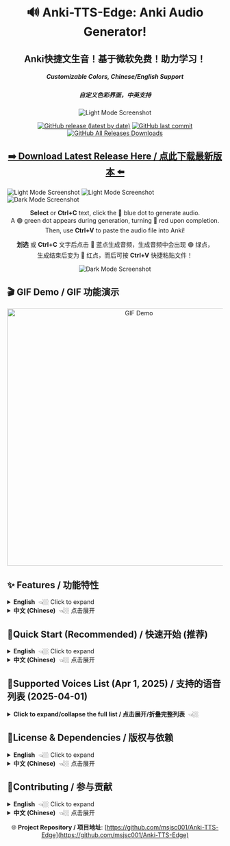 <div align="center">

# 🔊 Anki-TTS-Edge: Anki Audio Generator! 
##  Anki快捷文生音！基于微软免费！助力学习！ 
##### Customizable Colors, Chinese/English Support  
##### 自定义色彩界面，中英支持

</div>

<div align="center">
  
   <img src="https://github.com/user-attachments/assets/d0a3d252-7240-4739-9854-77f16cc2d257" alt="Light Mode Screenshot">
  
   [![GitHub release (latest by date)](https://img.shields.io/github/v/release/msjsc001/Anki-TTS-Edge)](https://github.com/msjsc001/Anki-TTS-Edge/releases/latest) [![GitHub last commit](https://img.shields.io/github/last-commit/msjsc001/Anki-TTS-Edge)](https://github.com/msjsc001/Anki-TTS-Edge/commits/master) [![GitHub All Releases Downloads](https://img.shields.io/github/downloads/msjsc001/Anki-TTS-Edge/total?label=Downloads&color=brightgreen)](https://github.com/msjsc001/Anki-TTS-Edge/releases)
   
</div>

<div align="center">

## [**➡️ Download Latest Release Here / 点此下载最新版本 ⬅️**](https://github.com/msjsc001/Anki-TTS-Edge/releases)


</div>

</div>

  <img src="https://github.com/user-attachments/assets/1971ed73-c1b8-4784-b3d0-e1ad892b5004" alt="Light Mode Screenshot">

  <img src="https://github.com/user-attachments/assets/2668f79b-4e89-4e45-a476-c04b9afae4bb" alt="Light Mode Screenshot">

  <img src="https://github.com/user-attachments/assets/1c6f22a7-5d29-4770-9050-de1c65129f39" alt="Dark Mode Screenshot">

</p>

<div align="center">

**Select** or **Ctrl+C** text, click the 🔵 blue dot to generate audio.<br>A 🟢 green dot appears during generation, turning 🔴 red upon completion.<br>Then, use **Ctrl+V** to paste the audio file into Anki!

**划选** 或 **Ctrl+C** 文字后点击 🔵 蓝点生成音频，生成音频中会出现 🟢 绿点，<br>生成结束后变为 🔴 红点，而后可按 **Ctrl+V** 快捷粘贴文件！

  <img src="https://github.com/user-attachments/assets/ff090bd3-4bb0-4bc3-91bb-49d934f1765c" alt="Dark Mode Screenshot">

</div>

## 🎬 GIF Demo / GIF 功能演示

<p align="center">
  <img src="https://github.com/user-attachments/assets/bf232f6c-9e19-418c-a943-2dc3dfd3ea7b" alt="GIF Demo" width="600">
</p>

## ✨ Features / 功能特性

<details>
<summary><strong>English</strong>  👈🏼 Click to expand</summary>

An Anki audio generation tool based on [Edge-TTS](https://github.com/rany2/edge-tts), providing a free and fast way to add high-quality Microsoft Edge voices to your Anki flashcards.

*   **One-Click Generation**: Quickly generate `.mp3` audio files for selected text in your Anki cards using the main interface.
*   **Quick Actions**:
    *   Copy text (Ctrl+C).
    *   Alternatively, select text with your mouse (if enabled in settings).
    *   Click the floating 🔵 blue button that appears near your cursor.
    *   Wait for the 🟢 green processing indicator to disappear.
    *   A 🔴 red confirmation dot appears briefly.
    *   Audio file is automatically copied to your clipboard.
    *   Paste (Ctrl+V) directly into your Anki field!
*   **Multiple Voices**: Supports various languages and voice roles provided by Microsoft Edge TTS.
*   **Customizable UI**: Easy-to-use graphical interface with theme and color customization.
*   **Language Support**: Interface available in English and Chinese (中文).
*   **Auto Cleanup**: Automatically manages the number of cached audio files.

</details>

<details>
<summary><strong>中文 (Chinese)</strong>  👈🏼 点击展开</summary>

基于 [Edge-TTS](https://github.com/rany2/edge-tts) 的 Anki 音频生成工具，免费、快速地为你的 Anki 学习卡片添加高质量的微软 Edge 语音。

*   **一键生成**：通过界面输入框快速为文本生成 `.mp3` 音频文件。
*   **快捷操作**：
    *   复制文本 (Ctrl+C)。
    *   或者，用鼠标划选文本（需在设置中开启）。
    *   点击鼠标附近浮现的 🔵 蓝色按钮。
    *   等待 🟢 绿色处理提示消失。
    *   短暂出现 🔴 红色确认提示。
    *   音频文件已自动复制到剪贴板。
    *   直接在 Anki 字段中粘贴 (Ctrl+V)！
*   **多种语音**：支持微软 Edge TTS 提供的多种语言和语音角色选择。
*   **自定义界面**：提供易于使用的图形用户界面 (GUI)，支持主题和主颜色自定义。
*   **语言支持**：界面支持英文和中文。
*   **自动清理**：自动管理缓存的音频文件数量。

</details>

## 🌲Quick Start (Recommended) / 快速开始 (推荐)

<details>
<summary><strong>English</strong>  👈🏼 Click to expand</summary>

If you prefer not to set up a Python environment, you can download the pre-packaged Windows executable (`.exe`):

1.  **Go to the Releases Page**: Visit the project's [GitHub Releases](https://github.com/msjsc001/Anki-TTS-Edge/releases) page.
2.  **Download the Latest Version**: Find the newest release and download the `.zip` archive (e.g., `Anki-TTS-Edge_vX.X.X.zip`).
3.  **Extract and Run**: Extract the contents of the zip file to any location you prefer. Double-click `Anki-TTS-Edge.exe` to run the application! 🎉

</details>

<details>
<summary><strong>中文 (Chinese)</strong>  👈🏼 点击展开</summary>

如果你不想配置 Python 环境，可以直接下载我们为你打包好的 Windows 可执行文件 (`.exe`)：

1.  **前往 Releases 页面**：访问项目的 [GitHub Releases](https://github.com/msjsc001/Anki-TTS-Edge/releases) 页面。
2.  **下载最新版本**：找到最新的版本，下载 `.zip` 压缩包 (例如 `Anki-TTS-Edge_vX.X.X.zip`)。
3.  **解压运行**：将压缩包解压到你喜欢的任意位置，然后双击运行 `Anki-TTS-Edge.exe` 即可！ 🎉

</details>

## 🌲Supported Voices List (Apr 1, 2025) / 支持的语音列表 (2025-04-01)

<details>
<summary><strong>Click to expand/collapse the full list / 点击展开/折叠完整列表</strong>  👈🏼</summary>

> **Note:** In the application's voice filter input, use the first two letters of the language code (e.g., `zh` for Chinese, `en` for English) to filter the voice lists.
>
> **注意:** 在应用的声音筛选框中，使用语言代码的前两位（例如 `zh` 代表中文，`en` 代表英文）来筛选语音列表。

*   **af-ZA（南非荷兰语 - 南非 / Afrikaans - South Africa）** <details><summary>👈🏼 点击展开</summary>
    *   `af-ZA-AdriNeural` - Female, General, Friendly, Positive（女性，通用，友好，积极）
    *   `af-ZA-WillemNeural` - Male, General, Friendly, Positive（男性，通用，友好，积极）
    </details>

*   **am-ET（阿姆哈拉语 - 埃塞俄比亚 / Amharic - Ethiopia）** <details><summary>👈🏼 点击展开</summary>
    *   `am-ET-AmehaNeural` - Male, General, Friendly, Positive（男性，通用，友好，积极）
    *   `am-ET-MekdesNeural` - Female, General, Friendly, Positive（女性，通用，友好，积极）
    </details>

*   **ar（阿拉伯语 / Arabic - Multiple Regions）** <details><summary>👈🏼 点击展开</summary>
    *   **ar-AE（阿联酋 / UAE）**: FatimaNeural (F), HamdanNeural (M)
    *   **ar-BH（巴林 / Bahrain）**: AliNeural (M), LailaNeural (F)
    *   **ar-DZ（阿尔及利亚 / Algeria）**: AminaNeural (F), IsmaelNeural (M)
    *   **ar-EG（埃及 / Egypt）**: SalmaNeural (F), ShakirNeural (M)
    *   **ar-IQ（伊拉克 / Iraq）**: BasselNeural (M), RanaNeural (F)
    *   **ar-JO（约旦 / Jordan）**: SanaNeural (F), TaimNeural (M)
    *   **ar-KW（科威特 / Kuwait）**: FahedNeural (M), NouraNeural (F)
    *   **ar-LB（黎巴嫩 / Lebanon）**: LaylaNeural (F), RamiNeural (M)
    *   **ar-LY（利比亚 / Libya）**: ImanNeural (F), OmarNeural (M)
    *   **ar-MA（摩洛哥 / Morocco）**: JamalNeural (M), MounaNeural (F)
    *   **ar-OM（阿曼 / Oman）**: AbdullahNeural (M), AyshaNeural (F)
    *   **ar-QA（卡塔尔 / Qatar）**: AmalNeural (F), MoazNeural (M)
    *   **ar-SA（沙特阿拉伯 / Saudi Arabia）**: HamedNeural (M), ZariyahNeural (F)
    *   **ar-SY（叙利亚 / Syria）**: AmanyNeural (F), LaithNeural (M)
    *   **ar-TN（突尼斯 / Tunisia）**: HediNeural (M), ReemNeural (F)
    *   **ar-YE（也门 / Yemen）**: MaryamNeural (F), SalehNeural (M)
    </details>

*   **az-AZ（阿塞拜疆语 - 阿塞拜疆 / Azerbaijani - Azerbaijan）** <details><summary>👈🏼 点击展开</summary>
    *   `az-AZ-BabekNeural` - Male, General, Friendly, Positive（男性，通用，友好，积极）
    *   `az-AZ-BanuNeural` - Female, General, Friendly, Positive（女性，通用，友好，积极）
    </details>

*   **bg-BG（保加利亚语 - 保加利亚 / Bulgarian - Bulgaria）** <details><summary>👈🏼 点击展开</summary>
    *   `bg-BG-BorislavNeural` - Male, General, Friendly, Positive（男性，通用，友好，积极）
    *   `bg-BG-KalinaNeural` - Female, General, Friendly, Positive（女性，通用，友好，积极）
    </details>

*   **bn（孟加拉语 / Bengali - Multiple Regions）** <details><summary>👈🏼 点击展开</summary>
    *   **bn-BD（孟加拉国 / Bangladesh）**: NabanitaNeural (F), PradeepNeural (M)
    *   **bn-IN（印度 / India）**: BashkarNeural (M), TanishaaNeural (F)
    </details>

*   **bs-BA（波斯尼亚语 - 波黑 / Bosnian - Bosnia and Herzegovina）** <details><summary>👈🏼 点击展开</summary>
    *   `bs-BA-GoranNeural` - Male, General, Friendly, Positive（男性，通用，友好，积极）
    *   `bs-BA-VesnaNeural` - Female, General, Friendly, Positive（女性，通用，友好，积极）
    </details>

*   **ca-ES（加泰罗尼亚语 - 西班牙 / Catalan - Spain）** <details><summary>👈🏼 点击展开</summary>
    *   `ca-ES-EnricNeural` - Male, General, Friendly, Positive（男性，通用，友好，积极）
    *   `ca-ES-JoanaNeural` - Female, General, Friendly, Positive（女性，通用，友好，积极）
    </details>

*   **cs-CZ（捷克语 - 捷克 / Czech - Czech Republic）** <details><summary>👈🏼 点击展开</summary>
    *   `cs-CZ-AntoninNeural` - Male, General, Friendly, Positive（男性，通用，友好，积极）
    *   `cs-CZ-VlastaNeural` - Female, General, Friendly, Positive（女性，通用，友好，积极）
    </details>

*   **cy-GB（威尔士语 - 英国 / Welsh - United Kingdom）** <details><summary>👈🏼 点击展开</summary>
    *   `cy-GB-AledNeural` - Male, General, Friendly, Positive（男性，通用，友好，积极）
    *   `cy-GB-NiaNeural` - Female, General, Friendly, Positive（女性，通用，友好，积极）
    </details>

*   **da-DK（丹麦语 - 丹麦 / Danish - Denmark）** <details><summary>👈🏼 点击展开</summary>
    *   `da-DK-ChristelNeural` - Female, General, Friendly, Positive（女性，通用，友好，积极）
    *   `da-DK-JeppeNeural` - Male, General, Friendly, Positive（男性，通用，友好，积极）
    </details>

*   **de（德语 / German - Multiple Regions）** <details><summary>👈🏼 点击展开</summary>
    *   **de-AT（奥地利 / Austria）**: IngridNeural (F), JonasNeural (M)
    *   **de-CH（瑞士 / Switzerland）**: JanNeural (M), LeniNeural (F)
    *   **de-DE（德国 / Germany）**: AmalaNeural (F), ConradNeural (M), FlorianMultilingualNeural (M, Multi), KatjaNeural (F), KillianNeural (M), SeraphinaMultilingualNeural (F, Multi)
    </details>

*   **el-GR（希腊语 - 希腊 / Greek - Greece）** <details><summary>👈🏼 点击展开</summary>
    *   `el-GR-AthinaNeural` - Female, General, Friendly, Positive（女性，通用，友好，积极）
    *   `el-GR-NestorasNeural` - Male, General, Friendly, Positive（男性，通用，友好，积极）
    </details>

*   **en（英语 / English - Multiple Regions）** <details><summary>👈🏼 点击展开</summary>
    *   **en-AU（澳大利亚 / Australia）**: NatashaNeural (F), WilliamNeural (M)
    *   **en-CA（加拿大 / Canada）**: ClaraNeural (F), LiamNeural (M)
    *   **en-GB（英国 / UK）**: LibbyNeural (F), MaisieNeural (F), RyanNeural (M), SoniaNeural (F), ThomasNeural (M)
    *   **en-HK（香港 / Hong Kong）**: SamNeural (M), YanNeural (F)
    *   **en-IE（爱尔兰 / Ireland）**: ConnorNeural (M), EmilyNeural (F)
    *   **en-IN（印度 / India）**: NeerjaExpressiveNeural (F, Expressive), NeerjaNeural (F), PrabhatNeural (M)
    *   **en-KE（肯尼亚 / Kenya）**: AsiliaNeural (F), ChilembaNeural (M)
    *   **en-NG（尼日利亚 / Nigeria）**: AbeoNeural (M), EzinneNeural (F)
    *   **en-NZ（新西兰 / New Zealand）**: MitchellNeural (M), MollyNeural (F)
    *   **en-PH（菲律宾 / Philippines）**: JamesNeural (M), RosaNeural (F)
    *   **en-SG（新加坡 / Singapore）**: LunaNeural (F), WayneNeural (M)
    *   **en-TZ（坦桑尼亚 / Tanzania）**: ElimuNeural (M), ImaniNeural (F)
    *   **en-US（美国 / USA）**: AnaNeural (F, Cartoon/Cute), AndrewMultilingualNeural (M, Multi/Copilot), AndrewNeural (M, Copilot), AriaNeural (F, News), AvaMultilingualNeural (F, Multi/Copilot), AvaNeural (F, Copilot), BrianMultilingualNeural (M, Multi/Copilot), BrianNeural (M, Copilot), ChristopherNeural (M, News), EmmaMultilingualNeural (F, Multi/Copilot), EmmaNeural (F, Copilot), EricNeural (M, News), GuyNeural (M, News), JennyNeural (F, Friendly), MichelleNeural (F, News), RogerNeural (M, News), SteffanNeural (M, News)
    *   **en-ZA（南非 / South Africa）**: LeahNeural (F), LukeNeural (M)
    </details>

*   **es（西班牙语 / Spanish - Multiple Regions）** <details><summary>👈🏼 点击展开</summary>
    *   **es-AR（阿根廷 / Argentina）**: ElenaNeural (F), TomasNeural (M)
    *   **es-BO（玻利维亚 / Bolivia）**: MarceloNeural (M), SofiaNeural (F)
    *   **es-CL（智利 / Chile）**: CatalinaNeural (F), LorenzoNeural (M)
    *   **es-CO（哥伦比亚 / Colombia）**: GonzaloNeural (M), SalomeNeural (F)
    *   **es-CR（哥斯达黎加 / Costa Rica）**: JuanNeural (M), MariaNeural (F)
    *   **es-CU（古巴 / Cuba）**: BelkysNeural (F), ManuelNeural (M)
    *   **es-DO（多米尼加 / Dominican Rep.）**: EmilioNeural (M), RamonaNeural (F)
    *   **es-EC（厄瓜多尔 / Ecuador）**: AndreaNeural (F), LuisNeural (M)
    *   **es-ES（西班牙 / Spain）**: AlvaroNeural (M), ElviraNeural (F), XimenaNeural (F)
    *   **es-GQ（赤道几内亚 / Equatorial Guinea）**: JavierNeural (M), TeresaNeural (F)
    *   **es-GT（危地马拉 / Guatemala）**: AndresNeural (M), MartaNeural (F)
    *   **es-HN（洪都拉斯 / Honduras）**: CarlosNeural (M), KarlaNeural (F)
    *   **es-MX（墨西哥 / Mexico）**: DaliaNeural (F), JorgeNeural (M)
    *   **es-NI（尼加拉瓜 / Nicaragua）**: FedericoNeural (M), YolandaNeural (F)
    *   **es-PA（巴拿马 / Panama）**: MargaritaNeural (F), RobertoNeural (M)
    *   **es-PE（秘鲁 / Peru）**: AlexNeural (M), CamilaNeural (F)
    *   **es-PR（波多黎各 / Puerto Rico）**: KarinaNeural (F), VictorNeural (M)
    *   **es-PY（巴拉圭 / Paraguay）**: MarioNeural (M), TaniaNeural (F)
    *   **es-SV（萨尔瓦多 / El Salvador）**: LorenaNeural (F), RodrigoNeural (M)
    *   **es-US（美国 / USA）**: AlonsoNeural (M), PalomaNeural (F)
    *   **es-UY（乌拉圭 / Uruguay）**: MateoNeural (M), ValentinaNeural (F)
    *   **es-VE（委内瑞拉 / Venezuela）**: PaolaNeural (F), SebastianNeural (M)
    </details>

*   **et-EE（爱沙尼亚语 - 爱沙尼亚 / Estonian - Estonia）** <details><summary>👈🏼 点击展开</summary>
    *   `et-EE-AnuNeural` - Female, General, Friendly, Positive（女性，通用，友好，积极）
    *   `et-EE-KertNeural` - Male, General, Friendly, Positive（男性，通用，友好，积极）
    </details>

*   **fa-IR（波斯语 - 伊朗 / Persian - Iran）** <details><summary>👈🏼 点击展开</summary>
    *   `fa-IR-DilaraNeural` - Female, General, Friendly, Positive（女性，通用，友好，积极）
    *   `fa-IR-FaridNeural` - Male, General, Friendly, Positive（男性，通用，友好，积极）
    </details>

*   **fi-FI（芬兰语 - 芬兰 / Finnish - Finland）** <details><summary>👈🏼 点击展开</summary>
    *   `fi-FI-HarriNeural` - Male, General, Friendly, Positive（男性，通用，友好，积极）
    *   `fi-FI-NooraNeural` - Female, General, Friendly, Positive（女性，通用，友好，积极）
    </details>

*   **fil-PH（菲律宾语 - 菲律宾 / Filipino - Philippines）** <details><summary>👈🏼 点击展开</summary>
    *   `fil-PH-AngeloNeural` - Male, General, Friendly, Positive（男性，通用，友好，积极）
    *   `fil-PH-BlessicaNeural` - Female, General, Friendly, Positive（女性，通用，友好，积极）
    </details>

*   **fr（法语 / French - Multiple Regions）** <details><summary>👈🏼 点击展开</summary>
    *   **fr-BE（比利时 / Belgium）**: CharlineNeural (F), GerardNeural (M)
    *   **fr-CA（加拿大 / Canada）**: AntoineNeural (M), JeanNeural (M), SylvieNeural (F), ThierryNeural (M)
    *   **fr-CH（瑞士 / Switzerland）**: ArianeNeural (F), FabriceNeural (M)
    *   **fr-FR（法国 / France）**: DeniseNeural (F), EloiseNeural (F), HenriNeural (M), RemyMultilingualNeural (M, Multi), VivienneMultilingualNeural (F, Multi)
    </details>

*   **ga-IE（爱尔兰语 - 爱尔兰 / Irish - Ireland）** <details><summary>👈🏼 点击展开</summary>
    *   `ga-IE-ColmNeural` - Male, General, Friendly, Positive（男性，通用，友好，积极）
    *   `ga-IE-OrlaNeural` - Female, General, Friendly, Positive（女性，通用，友好，积极）
    </details>

*   **gl-ES（加利西亚语 - 西班牙 / Galician - Spain）** <details><summary>👈🏼 点击展开</summary>
    *   `gl-ES-RoiNeural` - Male, General, Friendly, Positive（男性，通用，友好，积极）
    *   `gl-ES-SabelaNeural` - Female, General, Friendly, Positive（女性，通用，友好，积极）
    </details>

*   **gu-IN（古吉拉特语 - 印度 / Gujarati - India）** <details><summary>👈🏼 点击展开</summary>
    *   `gu-IN-DhwaniNeural` - Female, General, Friendly, Positive（女性，通用，友好，积极）
    *   `gu-IN-NiranjanNeural` - Male, General, Friendly, Positive（男性，通用，友好，积极）
    </details>

*   **he-IL（希伯来语 - 以色列 / Hebrew - Israel）** <details><summary>👈🏼 点击展开</summary>
    *   `he-IL-AvriNeural` - Male, General, Friendly, Positive（男性，通用，友好，积极）
    *   `he-IL-HilaNeural` - Female, General, Friendly, Positive（女性，通用，友好，积极）
    </details>

*   **hi-IN（印地语 - 印度 / Hindi - India）** <details><summary>👈🏼 点击展开</summary>
    *   `hi-IN-MadhurNeural` - Male, General, Friendly, Positive（男性，通用，友好，积极）
    *   `hi-IN-SwaraNeural` - Female, General, Friendly, Positive（女性，通用，友好，积极）
    </details>

*   **hr-HR（克罗地亚语 - 克罗地亚 / Croatian - Croatia）** <details><summary>👈🏼 点击展开</summary>
    *   `hr-HR-GabrijelaNeural` - Female, General, Friendly, Positive（女性，通用，友好，积极）
    *   `hr-HR-SreckoNeural` - Male, General, Friendly, Positive（男性，通用，友好，积极）
    </details>

*   **hu-HU（匈牙利语 - 匈牙利 / Hungarian - Hungary）** <details><summary>👈🏼 点击展开</summary>
    *   `hu-HU-NoemiNeural` - Female, General, Friendly, Positive（女性，通用，友好，积极）
    *   `hu-HU-TamasNeural` - Male, General, Friendly, Positive（男性，通用，友好，积极）
    </details>

*   **id-ID（印尼语 - 印尼 / Indonesian - Indonesia）** <details><summary>👈🏼 点击展开</summary>
    *   `id-ID-ArdiNeural` - Male, General, Friendly, Positive（男性，通用，友好，积极）
    *   `id-ID-GadisNeural` - Female, General, Friendly, Positive（女性，通用，友好，积极）
    </details>

*   **is-IS（冰岛语 - 冰岛 / Icelandic - Iceland）** <details><summary>👈🏼 点击展开</summary>
    *   `is-IS-GudrunNeural` - Female, General, Friendly, Positive（女性，通用，友好，积极）
    *   `is-IS-GunnarNeural` - Male, General, Friendly, Positive（男性，通用，友好，积极）
    </details>

*   **it-IT（意大利语 - 意大利 / Italian - Italy）** <details><summary>👈🏼 点击展开</summary>
    *   `it-IT-DiegoNeural` - Male, General, Friendly, Positive（男性，通用，友好，积极）
    *   `it-IT-ElsaNeural` - Female, General, Friendly, Positive（女性，通用，友好，积极）
    *   `it-IT-GiuseppeMultilingualNeural` - Male, General, Friendly, Positive（男性，通用，友好，积极，多语言）
    *   `it-IT-IsabellaNeural` - Female, General, Friendly, Positive（女性，通用，友好，积极）
    </details>

*   **iu（因纽特语 - 加拿大 / Inuktitut - Canada）** <details><summary>👈🏼 点击展开</summary>
    *   **iu-Cans-CA（加拿大音节 / Cans）**: SiqiniqNeural (F), TaqqiqNeural (M)
    *   **iu-Latn-CA（拉丁字母 / Latn）**: SiqiniqNeural (F), TaqqiqNeural (M)
    </details>

*   **ja-JP（日语 - 日本 / Japanese - Japan）** <details><summary>👈🏼 点击展开</summary>
    *   `ja-JP-KeitaNeural` - Male, General, Friendly, Positive（男性，通用，友好，积极）
3.  **创建/使用 `.spec` 文件 (强烈推荐)**：
    *   **生成：** `pyinstaller --name Anki-TTS-Edge --noconsole --onefile main.py`
    *   **编辑 `Anki-TTS-Edge.spec`**：在 `Analysis` 部分的 `datas` 列表中添加 `translations.json`：
      ```python
      a = Analysis(
          # ...
          datas=[('translations.json', '.')], # 添加此行
          # ...
      )
      ```
    *   *（可以考虑 `customtkinter` 或 `pygame` 是否需要在此处添加额外的数据文件，但通常 PyInstaller 能处理好。）*
4.  **使用 `.spec` 文件构建**：
    ```bash
    pyinstaller Anki-TTS-Edge.spec
    ```
5.  最终的单个 `.exe` 文件将位于 `dist` 目录下。

</details>

## 🌲License & Dependencies / 版权与依赖

<details>
<summary><strong>English</strong>  👈🏼 Click to expand</summary>

*   Relies on [edge-tts](https://github.com/rany2/edge-tts) (GPL-3.0 License).
*   This project is released under the **GPL-3.0 License**. You can freely use, modify, and distribute the code, but derivative works must also be open-sourced under GPL-3.0.

</details>

<details>
<summary><strong>中文 (Chinese)</strong>  👈🏼 点击展开</summary>

*   基于 [edge-tts](https://github.com/rany2/edge-tts) (GPL-3.0 许可证)。
*   本项目采用 **GPL-3.0 许可证**。您可以自由使用、修改和分发，但衍生作品也必须使用 GPL-3.0 开源。

</details>

## 🌲Contributing / 参与贡献

<details>
<summary><strong>English</strong>  👈🏼 Click to expand</summary>

Contributions via Issues or Pull Requests are welcome!

</details>

<details>
<summary><strong>中文 (Chinese)</strong>  👈🏼 点击展开</summary>

欢迎通过 Issue 或 Pull Request 参与贡献！

</details>

<div align="center">

🌐 **Project Repository / 项目地址**: [https://github.com/msjsc001/Anki-TTS-Edge](https://github.com/msjsc001/Anki-TTS-Edge)

</div>
